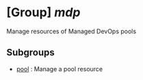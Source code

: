 # [Group] _mdp_

Manage resources of Managed DevOps pools

## Subgroups

- [pool](/Commands/mdp/pool/readme.md)
: Manage a pool resource
